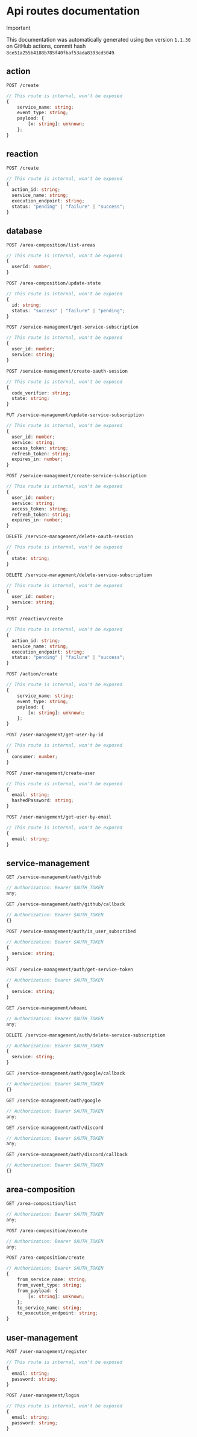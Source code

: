 # Api routes documentation

> [!IMPORTANT]
> This documentation was automatically generated using `Bun` version `1.1.30` on
> GitHub actions, commit hash `8ce51a255b4188b785f40fbaf53ada8393cd5049`.

## action

```http
POST /create
```

```ts
// This route is internal, won't be exposed
{
    service_name: string;
    event_type: string;
    payload: {
        [x: string]: unknown;
    };
}
```

## reaction

```http
POST /create
```

```ts
// This route is internal, won't be exposed
{
  action_id: string;
  service_name: string;
  execution_endpoint: string;
  status: "pending" | "failure" | "success";
}
```

## database

```http
POST /area-composition/list-areas
```

```ts
// This route is internal, won't be exposed
{
  userId: number;
}
```

```http
POST /area-composition/update-state
```

```ts
// This route is internal, won't be exposed
{
  id: string;
  status: "success" | "failure" | "pending";
}
```

```http
POST /service-management/get-service-subscription
```

```ts
// This route is internal, won't be exposed
{
  user_id: number;
  service: string;
}
```

```http
POST /service-management/create-oauth-session
```

```ts
// This route is internal, won't be exposed
{
  code_verifier: string;
  state: string;
}
```

```http
PUT /service-management/update-service-subscription
```

```ts
// This route is internal, won't be exposed
{
  user_id: number;
  service: string;
  access_token: string;
  refresh_token: string;
  expires_in: number;
}
```

```http
POST /service-management/create-service-subscription
```

```ts
// This route is internal, won't be exposed
{
  user_id: number;
  service: string;
  access_token: string;
  refresh_token: string;
  expires_in: number;
}
```

```http
DELETE /service-management/delete-oauth-session
```

```ts
// This route is internal, won't be exposed
{
  state: string;
}
```

```http
DELETE /service-management/delete-service-subscription
```

```ts
// This route is internal, won't be exposed
{
  user_id: number;
  service: string;
}
```

```http
POST /reaction/create
```

```ts
// This route is internal, won't be exposed
{
  action_id: string;
  service_name: string;
  execution_endpoint: string;
  status: "pending" | "failure" | "success";
}
```

```http
POST /action/create
```

```ts
// This route is internal, won't be exposed
{
    service_name: string;
    event_type: string;
    payload: {
        [x: string]: unknown;
    };
}
```

```http
POST /user-management/get-user-by-id
```

```ts
// This route is internal, won't be exposed
{
  consumer: number;
}
```

```http
POST /user-management/create-user
```

```ts
// This route is internal, won't be exposed
{
  email: string;
  hashedPassword: string;
}
```

```http
POST /user-management/get-user-by-email
```

```ts
// This route is internal, won't be exposed
{
  email: string;
}
```

## service-management

```http
GET /service-management/auth/github
```

```ts
// Authorization: Bearer $AUTH_TOKEN
any;
```

```http
GET /service-management/auth/github/callback
```

```ts
// Authorization: Bearer $AUTH_TOKEN
{}
```

```http
POST /service-management/auth/is_user_subscribed
```

```ts
// Authorization: Bearer $AUTH_TOKEN
{
  service: string;
}
```

```http
POST /service-management/auth/get-service-token
```

```ts
// Authorization: Bearer $AUTH_TOKEN
{
  service: string;
}
```

```http
GET /service-management/whoami
```

```ts
// Authorization: Bearer $AUTH_TOKEN
any;
```

```http
DELETE /service-management/auth/delete-service-subscription
```

```ts
// Authorization: Bearer $AUTH_TOKEN
{
  service: string;
}
```

```http
GET /service-management/auth/google/callback
```

```ts
// Authorization: Bearer $AUTH_TOKEN
{}
```

```http
GET /service-management/auth/google
```

```ts
// Authorization: Bearer $AUTH_TOKEN
any;
```

```http
GET /service-management/auth/discord
```

```ts
// Authorization: Bearer $AUTH_TOKEN
any;
```

```http
GET /service-management/auth/discord/callback
```

```ts
// Authorization: Bearer $AUTH_TOKEN
{}
```

## area-composition

```http
GET /area-composition/list
```

```ts
// Authorization: Bearer $AUTH_TOKEN
any;
```

```http
POST /area-composition/execute
```

```ts
// Authorization: Bearer $AUTH_TOKEN
any;
```

```http
POST /area-composition/create
```

```ts
// Authorization: Bearer $AUTH_TOKEN
{
    from_service_name: string;
    from_event_type: string;
    from_payload: {
        [x: string]: unknown;
    };
    to_service_name: string;
    to_execution_endpoint: string;
}
```

## user-management

```http
POST /user-management/register
```

```ts
// This route is internal, won't be exposed
{
  email: string;
  password: string;
}
```

```http
POST /user-management/login
```

```ts
// This route is internal, won't be exposed
{
  email: string;
  password: string;
}
```
